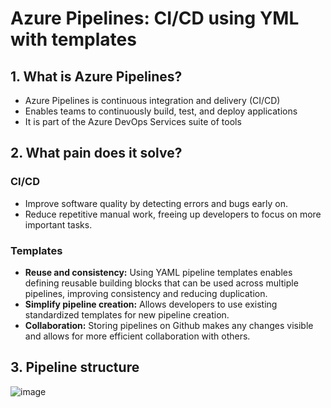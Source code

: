 # Azure Pipelines: CI/CD using YML with templates

## 1. What is Azure Pipelines?

- Azure Pipelines is continuous integration and delivery (CI/CD)
- Enables teams to continuously build, test, and deploy applications
- It is part of the Azure DevOps Services suite of tools

## 2. What pain does it solve?

### CI/CD

- Improve software quality by detecting errors and bugs early on.
- Reduce repetitive manual work, freeing up developers to focus on more important tasks.

### Templates

- **Reuse and consistency:** Using YAML pipeline templates enables defining reusable building blocks that can be used across multiple pipelines, improving consistency and reducing duplication.
- **Simplify pipeline creation:** Allows developers to use existing standardized templates for new pipeline creation.
- **Collaboration:** Storing pipelines on Github makes any changes visible and allows for more efficient collaboration with others.

## 3. Pipeline structure

![image](https://user-images.githubusercontent.com/20569339/221383067-e5f0164e-35fa-4a81-bbf3-4016af393fdc.png)
